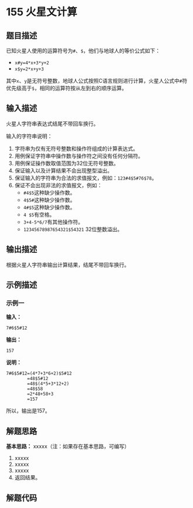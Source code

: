 # 155 火星文计算

## 题目描述

已知火星人使用的运算符号为`#`、`$`，他们与地球人的等价公式如下：
- `x#y=4*x+3*y+2`
- `x$y=2*x+y+3`

其中`x`、`y`是无符号整数，地球人公式按照C语言规则进行计算，火星人公式中`#`符优先级高于`$`，相同的运算符按从左到右的顺序运算。

## 输入描述

火星人字符串表达式结尾不带回车换行。

输入的字符串说明：
1. 字符串为仅有无符号整数和操作符组成的计算表达式。
2. 用例保证字符串中操作数与操作符之间没有任何分隔符。
3. 用例保证操作数取值范围为32位无符号整数。
4. 保证输入以及计算结果不会出现整型溢出。
5. 保证输入的字符串为合法的求值报文，例如：`123#4$5#76$78`。
6. 保证不会出现非法的求值报文，例如：
    - `#4$5`这种缺少操作数。
    - `4$5#`这种缺少操作数。
    - `4#$5`这种缺少操作数。
    - `4 $5`有空格。
    - `3+4-5*6/7`有其他操作符。
    - `12345678987654321$54321` 32位整数溢出。

## 输出描述

根据火星人字符串输出计算结果，结尾不带回车换行。

## 示例描述

### 示例一

**输入：**
```text
7#6$5#12
```

**输出：**
```text
157
```

**说明：**
```text
7#6$5#12=(4*7+3*6+2)$5#12
        =48$5#12
        =48$(4*5+3*12+2)
        =48$58
        =2*48+58+3
        =157
```
所以，输出是157。

## 解题思路

**基本思路：** xxxxx（注：如果存在基本思路，可编写）
1. xxxxx
2. xxxxx
3. xxxxx
4. 返回结果。

## 解题代码
